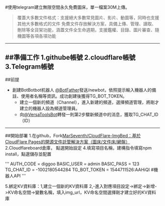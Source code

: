 #使用telegram建立無限空間永久免費圖床，單一檔案30M上傳。
>覆蓋大多數文件格式：支援絕大多數常見圖片、影片、動圖等，同時也支援其他大多數格式的文件
>免費文件存放解決方案，具備上傳、管理、讀取、刪除等全貨架功能，涵蓋文件全生命週期，支援鑑權、目錄、圖片審查、隨機圖等各項各項功能
---
##準備工作
1.githube帳號
2.cloudflare帳號
3.Telegram帳號
---
##前提
 - 創建BotBotbot机器人 [@BotFather](https://t.me/BotFather)發送/newbot，依照提示輸入機器人的備註、使用者名稱等資訊。成功創建後獲得TG_BOT_TOKEN。
   -  建立一個新的頻道（Channel），進入新建的頻道，選擇頻道管理，將剛才建立的機器人設為頻道管理員。
   -  向[@VersaToolsBot](https://t.me/VersaToolsBot)轉發一則第2步驟新頻道中的消息，獲取TG_CHAT_ID（ID）
---
##開始部署
1.在github，Fork[MarSeventh/CloudFlare-ImgBed：基於CloudFlare Pages的開源文件託管解決方案（圖床/文件床/網盤）](https://github.com/MarSeventh/CloudFlare-ImgBed)
2.Cloudflareboard倉庫， 點選開始設定 
4.填寫項目名稱，建構指令填寫npm install，點選儲存並配置

'''
AUTH_CODE = diggoo
BASIC_USER = admin
BASIC_PASS = 123
TG_CHAT_ID = -1002180544284
TG_BOT_TOKEN = 1544711526:AAHiQI #機器人API
'''

5.綁定KV資料庫：1,建立一個新的KV資料庫 2,-進入對應項目設定->綁定->新增->KV命名空間->變數名稱，填入img_url，KV命名空間選擇剛才建立好的KV資料庫